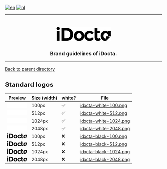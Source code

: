[![en](https://img.shields.io/badge/lang-en-red.svg)](https://github.com/iDocta/brand-guide/blob/main/logo/idocta/export/README.md)
[![nl](https://img.shields.io/badge/lang-nl-green.svg)](https://github.com/iDocta/brand-guide/blob/main/logo/idocta/export/README.nl.md)

---

<h1 align="center">
    <a href="https://www.idocta.be">    
        <picture>
            <source media="(prefers-color-scheme: light)" srcset="https://raw.githubusercontent.com/iDocta/brand-guide/main/logo/source/idocta-black.svg">
            <source media="(prefers-color-scheme: dark)" srcset="https://raw.githubusercontent.com/iDocta/brand-guide/main/logo/source/idocta-white.svg">
            <img width="175px" alt="Shows a black logo in black color mode and a white one in white color mode." src="https://raw.githubusercontent.com/iDocta/brand-guide/main/logo/source/idocta-black.svg">
        </picture>
    </a> 
</h1>
 
<h3 align="center">Brand guidelines of iDocta.</h3>

---

[Back to parent directory](../README.md)

## Standard logos

| Preview                                                                                                                          | Size (width) | white? | File                                                                                                              |
| -------------------------------------------------------------------------------------------------------------------------------- | ------------ | ------ | ----------------------------------------------------------------------------------------------------------------- |
| <img src='https://github.com/iDocta/brand-guide/blob/main/logo/idocta/export/idocta-white-100.png?raw=true' width='64' alt=''/>  | 100px        | ✅      | [idocta-white-100.png](https://github.com/iDocta/brand-guide/blob/main/logo/idocta/export/idocta-white-100.png)   |
| <img src='https://github.com/iDocta/brand-guide/blob/main/logo/idocta/export/idocta-white-512.png?raw=true' width='64' alt=''/>  | 512px        | ✅      | [idocta-white-512.png](https://github.com/iDocta/brand-guide/blob/main/logo/idocta/export/idocta-white-512.png)   |
| <img src='https://github.com/iDocta/brand-guide/blob/main/logo/idocta/export/idocta-white-1024.png?raw=true' width='64' alt=''/> | 1024px       | ✅      | [idocta-white-1024.png](https://github.com/iDocta/brand-guide/blob/main/logo/idocta/export/idocta-white-1024.png) |
| <img src='https://github.com/iDocta/brand-guide/blob/main/logo/idocta/export/idocta-white-2048.png?raw=true' width='64' alt=''/> | 2048px       | ✅      | [idocta-white-2048.png](https://github.com/iDocta/brand-guide/blob/main/logo/idocta/export/idocta-white-2048.png) |
| <img src='https://github.com/iDocta/brand-guide/blob/main/logo/idocta/export/idocta-black-100.png?raw=true' width='64' alt=''/>  | 100px        | ❌      | [idocta-black-100.png](https://github.com/iDocta/brand-guide/blob/main/logo/idocta/export/idocta-black-100.png)   |
| <img src='https://github.com/iDocta/brand-guide/blob/main/logo/idocta/export/idocta-black-512.png?raw=true' width='64' alt=''/>  | 512px        | ❌      | [idocta-black-512.png](https://github.com/iDocta/brand-guide/blob/main/logo/idocta/export/idocta-black-512.png)   |
| <img src='https://github.com/iDocta/brand-guide/blob/main/logo/idocta/export/idocta-black-1024.png?raw=true' width='64' alt=''/> | 1024px       | ❌      | [idocta-black-1024.png](https://github.com/iDocta/brand-guide/blob/main/logo/idocta/export/idocta-black-1024.png) |
| <img src='https://github.com/iDocta/brand-guide/blob/main/logo/idocta/export/idocta-black-2048.png?raw=true' width='64' alt=''/> | 2048px       | ❌      | [idocta-black-2048.png](https://github.com/iDocta/brand-guide/blob/main/logo/idocta/export/idocta-black-2048.png) |

